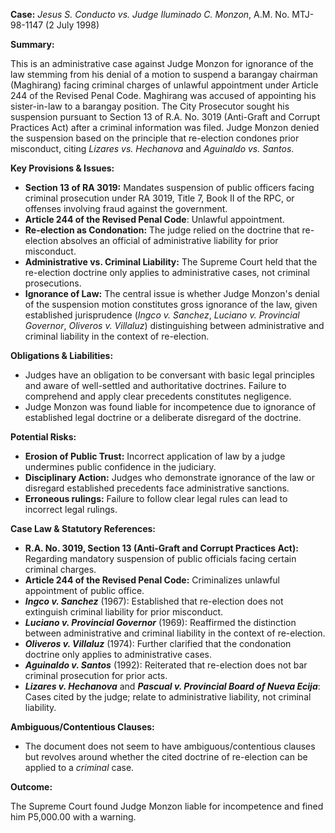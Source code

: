 **Case:** *Jesus S. Conducto vs. Judge Iluminado C. Monzon*, A.M. No. MTJ-98-1147 (2 July 1998)

**Summary:**

This is an administrative case against Judge Monzon for ignorance of the law stemming from his denial of a motion to suspend a barangay chairman (Maghirang) facing criminal charges of unlawful appointment under Article 244 of the Revised Penal Code. Maghirang was accused of appointing his sister-in-law to a barangay position. The City Prosecutor sought his suspension pursuant to Section 13 of R.A. No. 3019 (Anti-Graft and Corrupt Practices Act) after a criminal information was filed. Judge Monzon denied the suspension based on the principle that re-election condones prior misconduct, citing *Lizares vs. Hechanova* and *Aguinaldo vs. Santos*.

**Key Provisions & Issues:**

*   **Section 13 of RA 3019:**  Mandates suspension of public officers facing criminal prosecution under RA 3019, Title 7, Book II of the RPC, or offenses involving fraud against the government.
*   **Article 244 of the Revised Penal Code**: Unlawful appointment.
*   **Re-election as Condonation:** The judge relied on the doctrine that re-election absolves an official of administrative liability for prior misconduct.
*   **Administrative vs. Criminal Liability:** The Supreme Court held that the re-election doctrine only applies to administrative cases, not criminal prosecutions.
*   **Ignorance of Law:** The central issue is whether Judge Monzon's denial of the suspension motion constitutes gross ignorance of the law, given established jurisprudence (*Ingco v. Sanchez*, *Luciano v. Provincial Governor*, *Oliveros v. Villaluz*) distinguishing between administrative and criminal liability in the context of re-election.

**Obligations & Liabilities:**

*   Judges have an obligation to be conversant with basic legal principles and aware of well-settled and authoritative doctrines. Failure to comprehend and apply clear precedents constitutes negligence.
*   Judge Monzon was found liable for incompetence due to ignorance of established legal doctrine or a deliberate disregard of the doctrine.

**Potential Risks:**

*   **Erosion of Public Trust:**  Incorrect application of law by a judge undermines public confidence in the judiciary.
*   **Disciplinary Action:** Judges who demonstrate ignorance of the law or disregard established precedents face administrative sanctions.
*   **Erroneous rulings:** Failure to follow clear legal rules can lead to incorrect legal rulings.

**Case Law & Statutory References:**

*   **R.A. No. 3019, Section 13 (Anti-Graft and Corrupt Practices Act):** Regarding mandatory suspension of public officials facing certain criminal charges.
*   **Article 244 of the Revised Penal Code:** Criminalizes unlawful appointment of public office.
*   ***Ingco v. Sanchez*** (1967): Established that re-election does not extinguish criminal liability for prior misconduct.
*   ***Luciano v. Provincial Governor*** (1969): Reaffirmed the distinction between administrative and criminal liability in the context of re-election.
*   ***Oliveros v. Villaluz*** (1974): Further clarified that the condonation doctrine only applies to administrative cases.
*   ***Aguinaldo v. Santos*** (1992): Reiterated that re-election does not bar criminal prosecution for prior acts.
*   ***Lizares v. Hechanova*** and ***Pascual v. Provincial Board of Nueva Ecija***: Cases cited by the judge; relate to administrative liability, not criminal liability.

**Ambiguous/Contentious Clauses:**

*   The document does not seem to have ambiguous/contentious clauses but revolves around whether the cited doctrine of re-election can be applied to a *criminal* case.

**Outcome:**

The Supreme Court found Judge Monzon liable for incompetence and fined him P5,000.00 with a warning.
